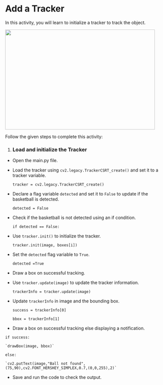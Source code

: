 Add a Tracker
==============
In this activity, you will learn to initialize a tracker to track the object.

<img src= "https://media.slid.es/uploads/1525749/images/10493816/balltracking.gif" width = "480" height = "320">

Follow the given steps to complete this activity:

1. ### Load and initialize the Tracker
* Open the main.py file.
* Load the tracker using `cv2.legacy.TrackerCSRT_create()` and set it to a tracker variable.

    `tracker = cv2.legacy.TrackerCSRT_create()`

* Declare a flag variable `detected` and set it to `False` to update if the basketball is detected.

    `detected = False`

* Check if the basketball is not detected using an if condition.

    `if detected == False:`

* Use `tracker.init()` to initialize the tracker.

    `tracker.init(image, boxes[i])`

* Set the `detected` flag variable to `True`.

    `detected =True`

* Draw a box on successful tracking.

* Use `tracker.update(image)` to update the tracker information.

    `trackerInfo = tracker.update(image)`

* Update `trackerInfo` in image and the bounding box.

  `success = trackerInfo[0]`

  `bbox = trackerInfo[1]`


* Draw a box on successful tracking else displaying a notification.

`if success:`

    `drawBox(image, bbox)`

`else:`

    `cv2.putText(image,"Ball not found",(75,90),cv2.FONT_HERSHEY_SIMPLEX,0.7,(0,0,255),2)`

* Save and run the code to check the output.
